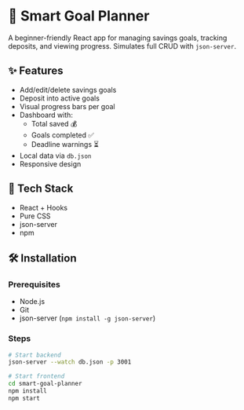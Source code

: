 # 🎯 Smart Goal Planner

A beginner-friendly React app for managing savings goals, tracking deposits, and viewing progress. Simulates full CRUD with `json-server`.

## ✨ Features

- Add/edit/delete savings goals
- Deposit into active goals
- Visual progress bars per goal
- Dashboard with:
  - Total saved 💰
  - Goals completed ✅
  - Deadline warnings ⏳
- Local data via `db.json`
- Responsive design

## 🚀 Tech Stack

- React + Hooks
- Pure CSS
- json-server
- npm

## 🛠️ Installation

### Prerequisites
- Node.js
- Git
- json-server (`npm install -g json-server`)

### Steps

```bash
# Start backend
json-server --watch db.json -p 3001

# Start frontend
cd smart-goal-planner
npm install
npm start
